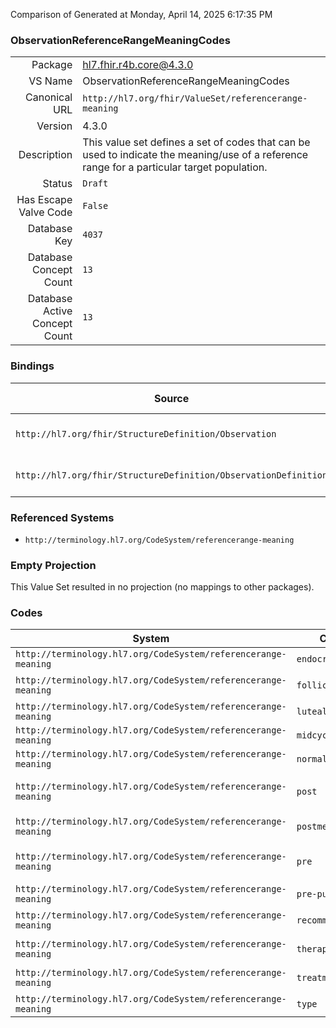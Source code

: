 Comparison of 
Generated at Monday, April 14, 2025 6:17:35 PM

### ObservationReferenceRangeMeaningCodes

|      |     |
| ---: | --- |
| Package | hl7.fhir.r4b.core@4.3.0 |
| VS Name | ObservationReferenceRangeMeaningCodes |
| Canonical URL | `http://hl7.org/fhir/ValueSet/referencerange-meaning` |
| Version | 4.3.0 |
| Description | This value set defines a set of codes that can be used to indicate the meaning/use of a reference range for a particular target population. |
| Status | `Draft` |
| Has Escape Valve Code | `False` |
| Database Key | `4037` |
| Database Concept Count | `13` |
| Database Active Concept Count | `13` |
### Bindings

| Source | Element | Binding | Strength | Element Short |
| ------ | ------- | ------- | -------- | ------------- |
| `http://hl7.org/fhir/StructureDefinition/Observation` | `Observation.referenceRange.type` | `http://hl7.org/fhir/ValueSet/referencerange-meaning` | `Preferred` | Reference range qualifier |
| `http://hl7.org/fhir/StructureDefinition/ObservationDefinition` | `ObservationDefinition.qualifiedInterval.context` | `http://hl7.org/fhir/ValueSet/referencerange-meaning` | `Extensible` | Range context qualifier |

### Referenced Systems

* `http://terminology.hl7.org/CodeSystem/referencerange-meaning`
### Empty Projection

This Value Set resulted in no projection (no mappings to other packages).

### Codes

| System | Code | Display |
| ------ | ---- | ------- |
| `http://terminology.hl7.org/CodeSystem/referencerange-meaning` | `endocrine` | Endocrine |
| `http://terminology.hl7.org/CodeSystem/referencerange-meaning` | `follicular` | Follicular Stage |
| `http://terminology.hl7.org/CodeSystem/referencerange-meaning` | `luteal` | Luteal |
| `http://terminology.hl7.org/CodeSystem/referencerange-meaning` | `midcycle` | MidCycle |
| `http://terminology.hl7.org/CodeSystem/referencerange-meaning` | `normal` | Normal Range |
| `http://terminology.hl7.org/CodeSystem/referencerange-meaning` | `post` | Post Therapeutic Desired Level |
| `http://terminology.hl7.org/CodeSystem/referencerange-meaning` | `postmenopausal` | Post-Menopause |
| `http://terminology.hl7.org/CodeSystem/referencerange-meaning` | `pre` | Pre Therapeutic Desired Level |
| `http://terminology.hl7.org/CodeSystem/referencerange-meaning` | `pre-puberty` | Pre-Puberty |
| `http://terminology.hl7.org/CodeSystem/referencerange-meaning` | `recommended` | Recommended Range |
| `http://terminology.hl7.org/CodeSystem/referencerange-meaning` | `therapeutic` | Therapeutic Desired Level |
| `http://terminology.hl7.org/CodeSystem/referencerange-meaning` | `treatment` | Treatment Range |
| `http://terminology.hl7.org/CodeSystem/referencerange-meaning` | `type` | Type |

